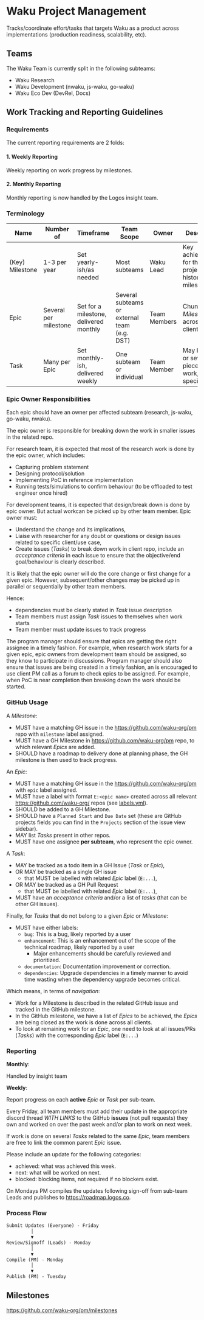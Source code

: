 # Waku Project Management

Tracks/coordinate effort/tasks that targets Waku as a product across implementations (production readiness, scalability, etc).

## Teams

The Waku Team is currently split in the following subteams:

- Waku Research
- Waku Development (nwaku, js-waku, go-waku)
- Waku Eco Dev (DevRel, Docs)

## Work Tracking and Reporting Guidelines

### Requirements

The current reporting requirements are 2 folds:

#### 1. Weekly Reporting

Weekly reporting on work progress by milestones.

#### 2. Monthly Reporting

Monthly reporting is now handled by the Logos insight team.

### Terminology

| Name            | Number of                               | Timeframe                              | Team Scope                                   | Owner                       | Description                                                                 |
|-----------------|-----------------------------------------|----------------------------------------|----------------------------------------------|-----------------------------|-----------------------------------------------------------------------------|
| (Key) Milestone | 1-3 per year                            | Set yearly-ish/as needed               | Most subteams                                | Waku Lead                   | Key achievements for the Waku project, historical milestones.               |
| Epic            | Several per milestone                   | Set for a milestone, delivered monthly | Several subteams or external team (e.g. DST) | Team Members                | Chunk of a _Milestone_ across all clients.                                  |
| Task            | Many per Epic                           | Set monthly-ish, delivered weekly      | One subteam or individual                    | Team Member                 | May be one or several piece of work, client specific.                       |  

### Epic Owner Responsibilities

Each epic should have an owner per affected subteam (research, js-waku, go-waku, nwaku).

The epic owner is responsible for breaking down the work in smaller issues in the related repo.

For research team, it is expected that most of the research work is done by the epic owner, which includes:
- Capturing problem statement
- Designing protocol/solution
- Implementing PoC in reference implementation
- Running tests/simulations to confirm behaviour (to be offloaded to test engineer once hired)

For development teams, it is expected that design/break down is done by epic owner.
But actual workcan be picked up by other team member.
Epic owner must:

- Understand the change and its implications,
- Liaise with researcher for any doubt or questions or design issues related to specific client/use case,
- Create issues (_Tasks_) to break down work in client repo, include an _acceptance criteria_ in each issue to ensure that the objective/end goal/behaviour is clearly described.

It is likely that the epic owner will do the core change or first change for a given epic.
However, subsequent/other changes may be picked up in parallel or sequentially by other team members.

Hence:
- dependencies must be clearly stated in _Task_ issue description
- Team members must assign _Task_ issues to themselves when work starts
- Team member must update issues to track progress

The program manager should ensure that epics are getting the right assignee in a timely fashion.
For example, when research work starts for a given epic, epic owners from development team should be assigned, so they know to participate in discussions.
Program manager should also ensure that issues are being created in a timely fashion,
an is encouraged to use client PM call as a forum to check epics to be assigned.
For example, when PoC is near completion then breaking down the work should be started.

### GitHub Usage

A _Milestone_:
- MUST have a matching GH issue in the https://github.com/waku-org/pm repo with `milestone` label assigned.
- MUST have a GH Milestone in https://github.com/waku-org/pm repo, to which relevant _Epics_ are added.
- SHOULD have a roadmap to delivery done at planning phase, the GH milestone is then used to track progress.

An _Epic_:
- MUST have a matching GH issue in the https://github.com/waku-org/pm with `epic` label assigned.
- MUST have a label with format `E:<epic name>` created across all relevant https://github.com/waku-org/ repos (see [labels.yml](./.github/labels.yml)).
- SHOULD be added to a GH Milestone.
- SHOULD have a `Planned Start` and `Due Date` set (these are GitHub projects fields you can find in the `Projects` section of the issue view sidebar).
- MAY list _Tasks_ present in other repos.
- MUST have one assignee **per subteam**, who represent the epic owner.

A _Task_:
- MAY be tracked as a todo item in a GH Issue (_Task_ or _Epic_),
- OR MAY be tracked as a single GH issue
  - that MUST be labelled with related _Epic_ label (`E:...`),
- OR MAY be tracked as a GH Pull Request
    - that MUST be labelled with related _Epic_ label (`E:...`),
- MUST have an _acceptance criteria_ and/or a list of _tasks_ (that can be other GH issues).

Finally, for _Tasks_ that do not belong to a given _Epic_ or _Milestone_:
- MUST have either labels:
  - `bug`: This is a bug, likely reported by a user
  - `enhancement`: This is an enhancement out of the scope of the technical roadmap, likely reported by a user
    - Major enhancements should be carefully reviewed and prioritized.
  - `documentation`: Documentation improvement or correction.
  - `dependencies`: Upgrade dependencies in a timely manner to avoid time wasting when the dependency upgrade becomes critical.


Which means, in terms of _navigation_:

- Work for a Milestone is described in the related GitHub issue and tracked in the GitHub milestone.
- In the GitHub milestone, we have a list of _Epics_ to be achieved, the _Epics_ are being closed as the work is done across all clients.
- To look at remaining work for an _Epic_, one need to look at all issues/PRs (_Tasks_) with the corresponding _Epic_ label (`E:...`)

### Reporting

**Monthly**:

Handled by insight team

**Weekly**:

Report progress on each **active** _Epic_ or _Task_ per sub-team.

Every Friday, all team members must add their update in the appropriate discord thread *WITH LINKS* to the GitHub **issues** (not pull requests) they own and worked on over the past week and/or plan to work on next week.

If work is done on several *Tasks* related to the same *Epic*, team members are free to link the common parent *Epic* issue.

Please include an update for the following categories:

- achieved: what was achieved this week.
- next: what will be worked on next.
- blocked: blocking items, not required if no blockers exist.

On Mondays PM compiles the updates following sign-off from sub-team Leads and publishes to https://roadmap.logos.co.

### Process Flow

```md
Submit Updates (Everyone) - Friday
         │
         ▼
Review/Signoff (Leads) - Monday
         │
         ▼
Compile (PM) - Monday
         │
         ▼
Publish (PM) - Tuesday
```

## Milestones

https://github.com/waku-org/pm/milestones

